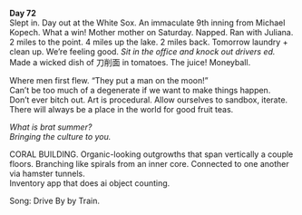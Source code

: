 **Day 72**  
Slept in. Day out at the White Sox. An immaculate 9th inning from Michael Kopech. What a win\! Mother mother on Saturday. Napped. Ran with Juliana. 2 miles to the point. 4 miles up the lake. 2 miles back. Tomorrow laundry \+ clean up. We’re feeling good. *Sit in the office and knock out drivers ed.* Made a wicked dish of 刀削面 in tomatoes. The juice\! Moneyball. 

Where men first flew. “They put a man on the moon\!”   
Can’t be too much of a degenerate if we want to make things happen.  
Don’t ever bitch out. Art is procedural. Allow ourselves to sandbox, iterate.   
There will always be a place in the world for good fruit teas. 

*What is brat summer?*  
*Bringing the culture to you.* 

CORAL BUILDING. Organic-looking outgrowths that span vertically a couple floors. Branching like spirals from an inner core. Connected to one another via hamster tunnels.  
Inventory app that does ai object counting. 

Song: Drive By by Train.
